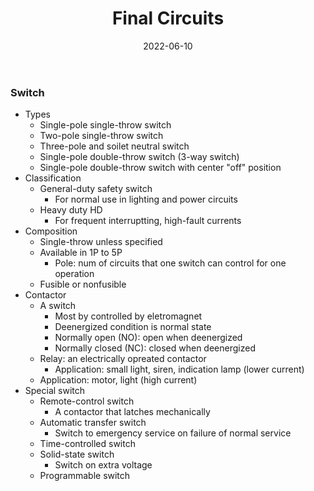 ﻿---
title: Final Circuits
date: 2022-06-10
update: 2022-06-16
categories: 
    - Study notes
	- Construction
	- Building services
tags: Electical
description: 
---

### Switch
- Types
    - Single-pole single-throw switch
    - Two-pole single-throw switch
    - Three-pole and soilet neutral switch
    - Single-pole double-throw switch (3-way switch)
    - Single-pole double-throw switch with center "off" position
- Classification
    - General-duty safety switch
        - For normal use in lighting and power circuits
    - Heavy duty HD
        - For frequent interruptting, high-fault currents
- Composition
    - Single-throw unless specified
    - Available in 1P to 5P
        - Pole: num of circuits that one switch can control for one operation
    - Fusible or nonfusible
- Contactor
    - A switch
        - Most by controlled by eletromagnet
        - Deenergized condition is normal state
        - Normally open (NO): open when deenergized
        - Normally closed (NC): closed when deenergized
    - Relay: an electrically opreated contactor
        - Application: small light, siren, indication lamp (lower current)
    - Application: motor, light (high current)
- Special switch
    - Remote-control switch
        - A contactor that latches mechanically
    - Automatic transfer switch
        - Switch to emergency service on failure of normal service
    - Time-controlled switch
    - Solid-state switch
        - Switch on extra voltage
    - Programmable switch
